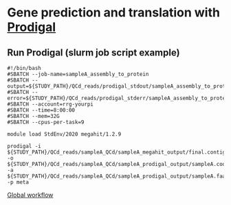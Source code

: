 # Gene prediction and translation with [Prodigal](https://github.com/hyattpd/Prodigal)


## __Run Prodigal (slurm job script example)__

```
#!/bin/bash
#SBATCH --job-name=sampleA_assembly_to_protein
#SBATCH --output=${STUDY_PATH}/QCd_reads/prodigal_stdout/sampleA_assembly_to_protein.stdout
#SBATCH --error=${STUDY_PATH}/QCd_reads/prodigal_stderr/sampleA_assembly_to_protein.stderr
#SBATCH --account=rrg-yourpi
#SBATCH --time=8:00:00
#SBATCH --mem=32G
#SBATCH --cpus-per-task=9

module load StdEnv/2020 megahit/1.2.9

prodigal -i ${STUDY_PATH}/QCd_reads/sampleA_QCd/sampleA_megahit_output/final.contigs.fa -o ${STUDY_PATH}/QCd_reads/sampleA_QCd/sampleA_prodigal_output/sampleA.coords.gbk -a ${STUDY_PATH}/QCd_reads/sampleA_QCd/sampleA_prodigal_output/sampleA.faa -p meta
```
[Global workflow](../README.md)